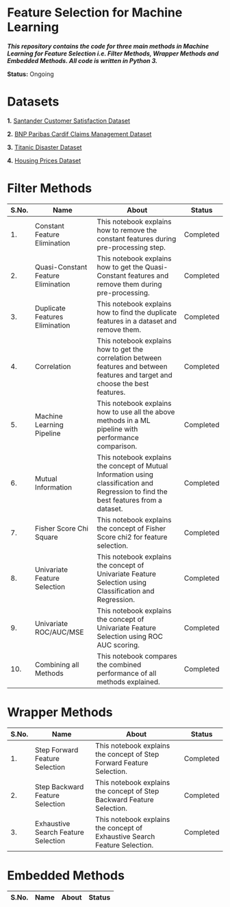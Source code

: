 # Feature Selection for Machine Learning

***This repository contains the code for three main methods in Machine Learning for Feature Selection i.e. Filter Methods, Wrapper Methods and Embedded Methods. All code is written in Python 3.***

**Status:** Ongoing


# Datasets

**1.** [Santander Customer Satisfaction Dataset](https://www.kaggle.com/c/santander-customer-satisfaction)

**2.** [BNP Paribas Cardif Claims Management Dataset](https://www.kaggle.com/c/bnp-paribas-cardif-claims-management)

**3.** [Titanic Disaster Dataset](https://www.kaggle.com/c/titanic/data)

**4.** [Housing Prices Dataset](https://www.kaggle.com/c/house-prices-advanced-regression-techniques)

# Filter Methods

| S.No. |       Name        |                           About                                    |    Status    |
| ----- | ----------------- | ------------------------------------------------------------------ | ------------ |
|  1.   | Constant Feature Elimination | This notebook explains how to remove the constant features during pre-processing step. | Completed |
|  2.   | Quasi-Constant Feature Elimination | This notebook explains how to get the Quasi-Constant features and remove them during pre-processing. | Completed |
|  3.   | Duplicate Features Elimination | This notebook explains how to find the duplicate features in a dataset and remove them. | Completed |
|  4.   | Correlation       | This notebook explains how to get the correlation between features and between features and target and choose the best features. | Completed |
|  5.   | Machine Learning Pipeline | This notebook explains how to use all the above methods in a ML pipeline with performance comparison. | Completed |
|  6.   | Mutual Information | This notebook explains the concept of Mutual Information using classification and Regression to find the best features from a dataset. | Completed  |
|  7.   | Fisher Score Chi Square | This notebook explains the concept of Fisher Score chi2 for feature selection.  | Completed |
|  8.   | Univariate Feature Selection | This notebook explains the concept of Univariate Feature Selection using Classification and Regression. | Completed |
|  9.   | Univariate ROC/AUC/MSE | This notebook explains the concept of Univariate Feature Selection using ROC AUC scoring.| Completed |
| 10.   | Combining all Methods | This notebook compares the combined performance of all methods explained. | Completed |


# Wrapper Methods

| S.No. |       Name        |                           About                                    |    Status    |
| ----- | ----------------- | ------------------------------------------------------------------ | ------------ |
| 1.    | Step Forward Feature Selection | This notebook explains the concept of Step Forward Feature Selection. | Completed |
| 2.    | Step Backward Feature Selection | This notebook explains the concept of Step Backward Feature Selection. |Completed|
| 3.    | Exhaustive Search Feature Selection | This notebook explains the concept of Exhaustive Search Feature Selection.| Completed |

# Embedded Methods

| S.No. |       Name        |                           About                                    |    Status    |
| ----- | ----------------- | ------------------------------------------------------------------ | ------------ |
